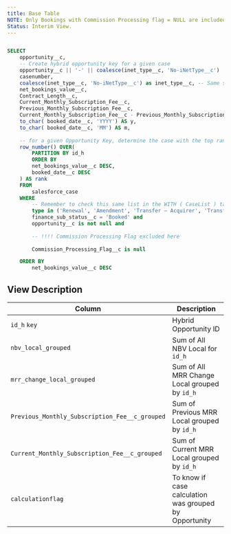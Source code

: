 ```yaml
---
title: Base Table
NOTE: Only Bookings with Commission Processing flag = NULL are included; Only Renewal, Amendment, Transfer included in grouping. Splits are removed from Grouping (Renewal, Amendment, Transfer splits)
Status: Interim View.
---
```


```sql

SELECT
	opportunity__c,
	-- Create hybrid opportunity key for a given case
	opportunity__c || '-' || coalesce(inet_type__c, 'No-iNetType__c') || '-' || to_char( booked_date__c, 'YYYY') || '-' || to_char( booked_date__c, 'MM') AS id_h,
	casenumber,
	coalesce(inet_type__c, 'No-iNetType__c') as inet_type__c, -- Same syntax used in Split Table, to identify Split Cases by id_h at sfdc-w003-t005-splits-key-value-final
	net_bookings_value__c,
	Contract_Length__c,
	Current_Monthly_Subscription_Fee__c,
	Previous_Monthly_Subscription_Fee__c,
	Current_Monthly_Subscription_Fee__c - Previous_Monthly_Subscription_Fee__c as MRRChangeLocal,
	to_char( booked_date__c, 'YYYY') AS y,
	to_char( booked_date__c, 'MM') AS m,
	
	-- for a given Opportunity Key, determine the case with the top rank as determined by highest NBV
	row_number() OVER(     
		PARTITION BY id_h
		ORDER BY
		net_bookings_value__c DESC,
		booked_date__c DESC
	) AS rank
	FROM
		salesforce_case
	WHERE
		-- Remember to check this same list in the WITH ( CaseList ) table in Final View
		type in ('Renewal', 'Amendment', 'Transfer – Acquirer', 'Transfer – Acquiree') and    
		finance_sub_status__c = 'Booked' and
		opportunity__c is not null and
		
		-- !!!! Commission Processing Flag excluded here
		
		Commission_Processing_Flag__c is null

	ORDER BY
		net_bookings_value__c DESC

```		
## View Description

| Column | Description |
| --- | --- |
| `id_h` `key`| Hybrid Opportunity ID |
| `nbv_local_grouped` | Sum of All NBV Local for `id_h` |
| `mrr_change_local_grouped` | Sum of All MRR Change Local grouped by `id_h` |
| `Previous_Monthly_Subscription_Fee__c_grouped`| Sum of Previous MRR Local grouped by `id_h` |
| `Current_Monthly_Subscription_Fee__c_grouped` | Sum of Current MRR Local grouped by `id_h` |
| `calculationflag` | To know if case calculation was grouped by Opportunity |
